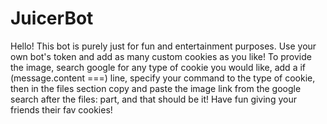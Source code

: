 # JuicerBot
Hello! This bot is purely just for fun and entertainment purposes. Use your own bot's token and add as many custom cookies as you like!
To provide the image, search google for any type of cookie you would like, add a if (message.content ===) line, specify your command to the type of cookie, then in the files section copy and paste the image link from the google search after the files: part, and that should be it! 
Have fun giving your friends their fav cookies!
